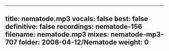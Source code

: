 
---
title: nematode.mp3
vocals: false
best: false
definitive: false
recordings: nematode-156
filename: nematode.mp3
mixes: nematode-mp3-707
folder: 2008-04-12/Nematode
weight: 0
---
